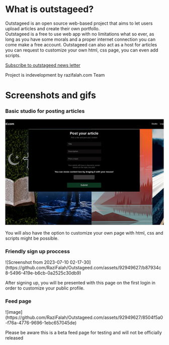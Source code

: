 <h1>What is outstageed?</h1>
Outstageed is an open source web-based project that aims to let users upload articles and create their own portfollo. <br>
Outstageed is a free to use web app with no limitations what so ever, as long as you have some morals and a proper internet connection
you can come make a free account. Outstageed can also act as a host for articles you can request to customize your own html, css page, you can even add scripts.

[Subscribe to outstageed news letter](https://razifalah.github.io/Outstageed.com/)


Project is indevelopment by razifalah.com Team


<h1>Screenshots and gifs</h1>

<h3>Basic studio for posting articles</h3>


![image](https://github.com/RaziFalah/Outstageed.com/blob/main/snaps/studio.gif)

<p>You will also have the option to customize your own page with html, css and scripts might be possible.</p>


<h3>Friendly sign up proccess</h3>
![Screenshot from 2023-07-10 02-17-30](https://github.com/RaziFalah/Outstageed.com/assets/92949627/b87934c8-5496-419e-b6cb-0a2525c30db9)
<p>After signing up, you will be presented with this page on the first login in order to customize your public profile.</p>


<h3>Feed page</h3>
![image](https://github.com/RaziFalah/Outstageed.com/assets/92949627/8504f5a0-f76a-4776-9696-1ebc657045de)
<p>Please be aware this is a beta feed page for testing and will not be officially released</p>




